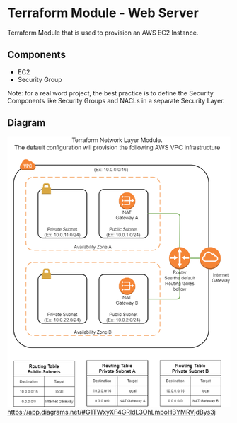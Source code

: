 # Terraform Module - Web Server

Terraform Module that is used to provision an AWS EC2 Instance.

## Components
  * EC2
  * Security Group
  
Note: for a real word project, the best practice is to define the Security Components like Security Groups and NACLs in a separate Security Layer.

## Diagram

![Diagram](https://github.com/igorya7v/terraform/blob/main/modules/modules/aws_network/AWS%20Network%20Module.png)
https://app.diagrams.net/#G1TWxyXF4GRldL3OhLmpoHBYMRVjdBys3j
